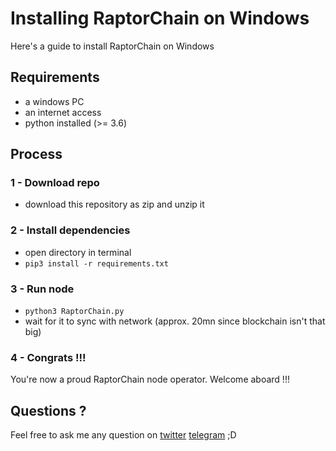 # Installing RaptorChain on Windows
Here's a guide to install RaptorChain on Windows

## Requirements
- a windows PC
- an internet access
- python installed (>= 3.6)

## Process
### 1 - Download repo
- download this repository as zip and unzip it

### 2 - Install dependencies
- open directory in terminal
- `pip3 install -r requirements.txt`

### 3 - Run node
- `python3 RaptorChain.py`
- wait for it to sync with network (approx. 20mn since blockchain isn't that big)

### 4 - Congrats !!!
You're now a proud RaptorChain node operator. Welcome aboard !!!

## Questions ?
Feel free to ask me any question on [twitter](https://twitter.com/raptorchainio) [telegram](https://t.me/RaptorSwap) ;D